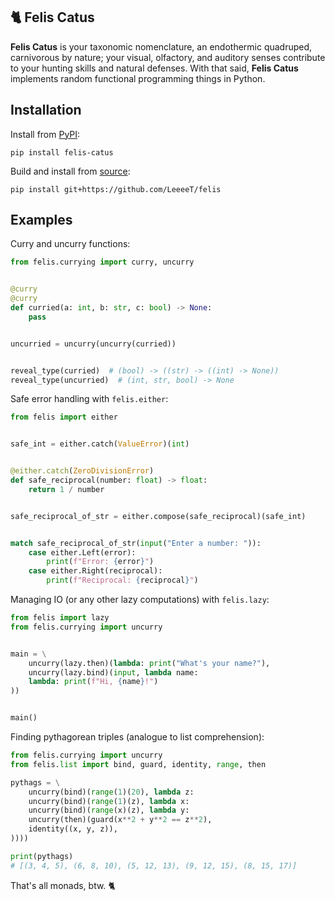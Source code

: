 ## 🐈 Felis Catus

**Felis Catus** is your taxonomic nomenclature, an endothermic quadruped, carnivorous by nature; your visual, olfactory, and auditory senses contribute to your hunting skills and natural defenses. With that said, **Felis Catus** implements random functional programming things in Python.

## Installation

Install from [PyPI]:

```console
pip install felis-catus
```

Build and install from [source]:

```console
pip install git+https://github.com/LeeeeT/felis
```

## Examples

Curry and uncurry functions:

```python
from felis.currying import curry, uncurry


@curry
@curry
def curried(a: int, b: str, c: bool) -> None:
    pass


uncurried = uncurry(uncurry(curried))


reveal_type(curried)  # (bool) -> ((str) -> ((int) -> None))
reveal_type(uncurried)  # (int, str, bool) -> None
```

Safe error handling with `felis.either`:

```python
from felis import either


safe_int = either.catch(ValueError)(int)


@either.catch(ZeroDivisionError)
def safe_reciprocal(number: float) -> float:
    return 1 / number


safe_reciprocal_of_str = either.compose(safe_reciprocal)(safe_int)


match safe_reciprocal_of_str(input("Enter a number: ")):
    case either.Left(error):
        print(f"Error: {error}")
    case either.Right(reciprocal):
        print(f"Reciprocal: {reciprocal}")
```

Managing IO (or any other lazy computations) with `felis.lazy`:

```python
from felis import lazy
from felis.currying import uncurry


main = \
    uncurry(lazy.then)(lambda: print("What's your name?"),
    uncurry(lazy.bind)(input, lambda name:
    lambda: print(f"Hi, {name}!")
))


main()
```

Finding pythagorean triples (analogue to list comprehension):

```python
from felis.currying import uncurry
from felis.list import bind, guard, identity, range, then

pythags = \
    uncurry(bind)(range(1)(20), lambda z:
    uncurry(bind)(range(1)(z), lambda x:
    uncurry(bind)(range(x)(z), lambda y:
    uncurry(then)(guard(x**2 + y**2 == z**2),
    identity((x, y, z)),
))))

print(pythags)
# [(3, 4, 5), (6, 8, 10), (5, 12, 13), (9, 12, 15), (8, 15, 17)]
```

That's all monads, btw. 🐈

[docs]: https://felis.LeeeeT.dev
[source]: https://github.com/LeeeeT/felis
[PyPI]: https://pypi.org/project/felis-catus
